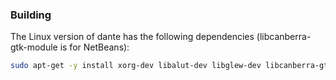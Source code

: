 ### Building

The Linux version of dante has the following dependencies (libcanberra-gtk-module is for NetBeans):
```bash
sudo apt-get -y install xorg-dev libalut-dev libglew-dev libcanberra-gtk-module
```
